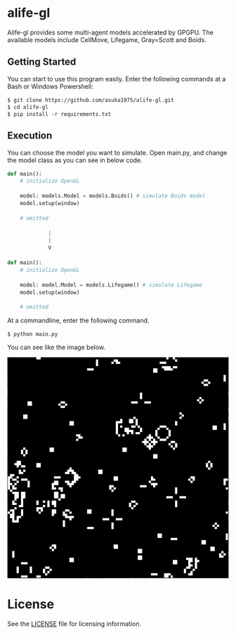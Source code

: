 # alife-gl

Alife-gl provides some multi-agent models accelerated by GPGPU. The available models include CellMove, Lifegame, Gray=Scott and Boids.

## Getting Started

You can start to use this program easily. Enter the following commands at a Bash or Windows Powershell:

```
$ git clone https://github.com/asuka1975/alife-gl.git
$ cd alife-gl
$ pip install -r requirements.txt
```

## Execution

You can choose the model you want to simulate.
Open main.py, and change the model class as you can see in below code.

```python
def main():
    # initialize OpenGL

    model: models.Model = models.Boids() # simulate Boids model
    model.setup(window)

    # omitted

             |
             |
             V

def main():
    # initialize OpenGL

    model: model.Model = models.Lifegame() # simulate Lifegame
    model.setup(window)

    # omitted
```

At a commandline, enter the following command.

```
$ python main.py
```

You can see like the image below.

![](./images/lifegame.png)

# License

 See the [LICENSE](LICENSE) file for licensing information.